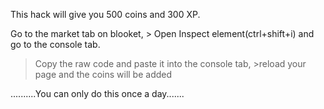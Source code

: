 
This hack will give you 500 coins and 300 XP.


Go to the market tab on blooket, > Open Inspect element(ctrl+shift+i) and go to the console tab.
>Copy the raw code and paste it into the console tab, >reload your page and the coins will be added

..........You can only do this once a day.......
